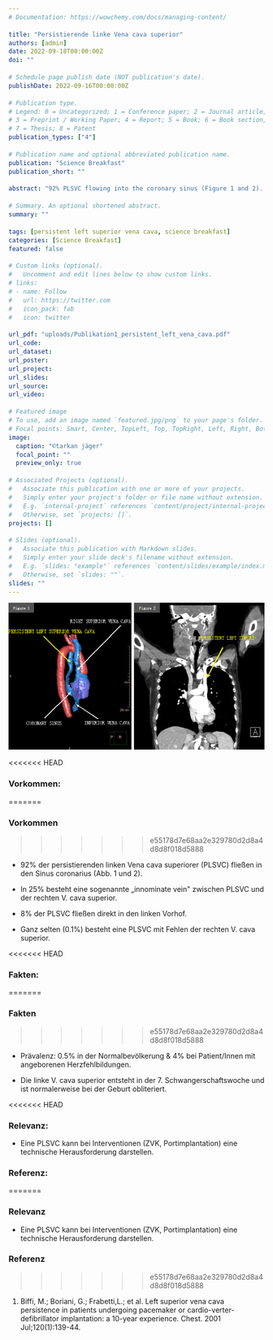 ```yaml
---
# Documentation: https://wowchemy.com/docs/managing-content/

title: "Persistierende linke Vena cava superior"
authors: [admin]
date: 2022-09-18T00:00:00Z
doi: ""

# Schedule page publish date (NOT publication's date).
publishDate: 2022-09-16T00:00:00Z

# Publication type.
# Legend: 0 = Uncategorized; 1 = Conference paper; 2 = Journal article;
# 3 = Preprint / Working Paper; 4 = Report; 5 = Book; 6 = Book section;
# 7 = Thesis; 8 = Patent
publication_types: ["4"]

# Publication name and optional abbreviated publication name.
publication: "Science Breakfast"
publication_short: ""

abstract: "92% PLSVC flowing into the coronary sinus (Figure 1 and 2). 25% Existence of an „innominate vein” between PLSVC and right superior vena cava. 8% PLSVC flowing into the left atrium. 0.1% PLSVC with absent right superior vena cava."

# Summary. An optional shortened abstract.
summary: ""

tags: [persistent left superior vena cava, science breakfast]
categories: [Science Breakfast]
featured: false

# Custom links (optional).
#   Uncomment and edit lines below to show custom links.
# links:
# - name: Follow
#   url: https://twitter.com
#   icon_pack: fab
#   icon: twitter

url_pdf: "uploads/Publikation1_persistent_left_vena_cava.pdf"
url_code:
url_dataset:
url_poster:
url_project:
url_slides:
url_source:
url_video:

# Featured image
# To use, add an image named `featured.jpg/png` to your page's folder. 
# Focal points: Smart, Center, TopLeft, Top, TopRight, Left, Right, BottomLeft, Bottom, BottomRight.
image:
  caption: "©tarkan jäger"
  focal_point: ""
  preview_only: true

# Associated Projects (optional).
#   Associate this publication with one or more of your projects.
#   Simply enter your project's folder or file name without extension.
#   E.g. `internal-project` references `content/project/internal-project/index.md`.
#   Otherwise, set `projects: []`.
projects: []

# Slides (optional).
#   Associate this publication with Markdown slides.
#   Simply enter your slide deck's filename without extension.
#   E.g. `slides: "example"` references `content/slides/example/index.md`.
#   Otherwise, set `slides: ""`.
slides: ""
---
```


![Abb. 1:](figure_PLSVC.jpg)

<<<<<<< HEAD
### Vorkommen:
=======
### Vorkommen
>>>>>>> e55178d7e68aa2e329780d2d8a4d8d8f018d5888

-   92% der persistierenden linken Vena cava superiorer (PLSVC) fließen in den Sinus coronarius (Abb. 1 und 2).

-   In 25% besteht eine sogenannte „innominate vein" zwischen PLSVC und der rechten V. cava superior.

-   8% der PLSVC fließen direkt in den linken Vorhof.

-   Ganz selten (0.1%) besteht eine PLSVC mit Fehlen der rechten V. cava superior.

<<<<<<< HEAD
### Fakten:
=======
### Fakten
>>>>>>> e55178d7e68aa2e329780d2d8a4d8d8f018d5888

-   Prävalenz: 0.5% in der Normalbevölkerung & 4% bei Patient/Innen mit angeborenen Herzfehlbildungen.

-   Die linke V. cava superior entsteht in der 7. Schwangerschaftswoche und ist normalerweise bei der Geburt obliteriert.

<<<<<<< HEAD
### Relevanz:

-   Eine PLSVC kann bei Interventionen (ZVK, Portimplantation) eine technische Herausforderung darstellen.

### Referenz:
=======
### Relevanz

-   Eine PLSVC kann bei Interventionen (ZVK, Portimplantation) eine technische Herausforderung darstellen.

### Referenz
>>>>>>> e55178d7e68aa2e329780d2d8a4d8d8f018d5888

1.  Biffi, M.; Boriani, G.; Frabetti,L.; et al. Left superior vena cava persistence in patients undergoing pacemaker or cardio-verter-defibrillator implantation: a 10-year experience. Chest. 2001 Jul;120(1):139-44.
